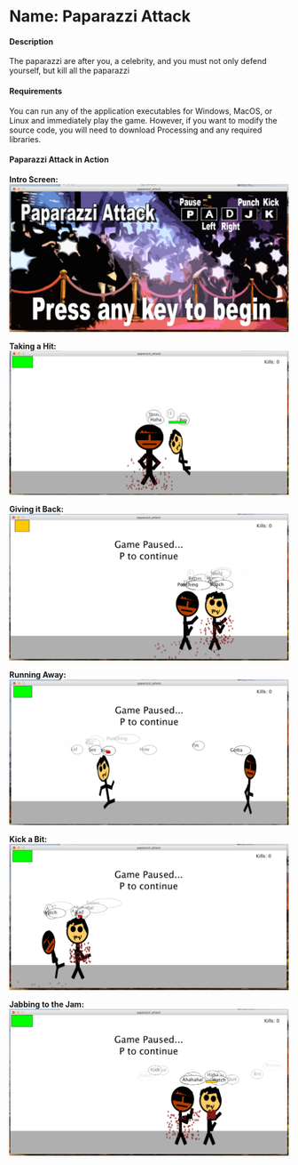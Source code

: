# Name: Paparazzi Attack

#### Description
The paparazzi are after you, a celebrity, and you must not only defend yourself, but kill all the paparazzi

#### Requirements
You can run any of the application executables for Windows, MacOS, or Linux and immediately play the game. However, if you want to modify the source code, you will need to download Processing and any required libraries.

#### Paparazzi Attack in Action
**Intro Screen:**
![alt text](/Images/intro.png)

**Taking a Hit:**
![alt text](/Images/01.png)

**Giving it Back:**
![alt text](/Images/02.png)

**Running Away:**
![alt text](/Images/03.png)

**Kick a Bit:**
![alt text](/Images/04.png)

**Jabbing to the Jam:**
![alt text](/Images/05.png)

